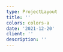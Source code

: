 ```yaml
---
type: ProjectLayout
title: ''
colors: colors-a
date: '2021-12-20'
client: ''
description: ''
---
```

